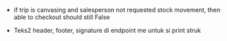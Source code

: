 - if trip is canvasing and salesperson not requested stock movement, then able to checkout should still False

- Teks2 header, footer, signature di endpoint me untuk si print struk